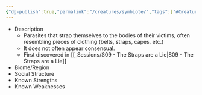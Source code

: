```yaml
---
{"dg-publish":true,"permalink":"/creatures/symbiote/","tags":["#Creature"],"noteIcon":""}
---
```


- Description
	- Parasites that strap themselves to the bodies of their victims, often resembling pieces of clothing (belts, straps, capes, etc.)
	- It does not often appear consensual.
	- First discovered in [[_Sessions/S09 - The Straps are a Lie\|S09 - The Straps are a Lie]]
- Biome/Region
- Social Structure
- Known Strengths
- Known Weaknesses
